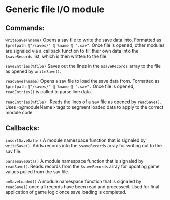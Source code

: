 # Generic file I/O module

## Commands:
```writeSave(%name)```
Opens a sav file to write the save data into. Formatted as ```$prefpath @"/saves/" @ %name @ ".sav"```. Once file is opened, other modules are signaled via a callback function to fill their own data into the ```$saveRecords``` list, which is then written to the file

```saveEntries(%file)```
Saves out the lines in the ```$saveRecords``` array to the file as opened by ```writeSave()```.

```readSave(%name)```
Opens a sav file to load the save data from. Formatted as ```$prefpath @"/saves/" @ %name @ ".sav".``` Once file is opened, ```readEntries()``` is called to parse line data. 

```readEntries(%file) ```
Reads the lines of a sav file as opened by ```readSave()```. Uses <@moduleName> tags to segment loaded data to apply to the correct module code

## Callbacks: 
```insertSaveData()```
A module namespace function that is signaled by ```writeSave()```. Adds records into the ```$saveRecords``` array for writing out to the sav file.

```parseSaveData()```
A module namespace function that is signaled by ```readSave()```. Reads records from the ```$saveRecords``` array for updating game values pulled from the sav file. 

```onSaveLoaded()```
A module namespace function that is signaled by ```readSave()``` once all records have been read and processed. Used for final application of game logic once save loading is completed.

